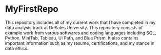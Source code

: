 # MyFirstRepo
This repository includes all of my current work that I have completed in my data analysis track at DeSales University. This repository consists of example work from varous softwares and coding languages including SQL, Python, MiniTab, Tableau, Ui Path, and Blue Prism. It also contains important information such as my resume, certifications, and my stance in data ethics.
